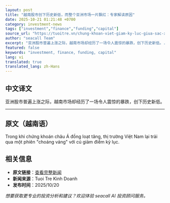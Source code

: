 ```yaml
---
layout: post
title: "越南股市创下历史新低，而整个亚洲市场一片飘红：专家解读原因"
date: 2025-10-21 01:21:48 +0700
category: investment-news
tags: ["investment","finance","funding","capital"]
source_url: "https://tuoitre.vn/chung-khoan-viet-giam-ky-luc-giua-sac-xanh-toan-chau-a-chuyen-gia-giai-ma-20251020171456195.htm"
author: "seacall Team"
excerpt: "亚洲股市普遍上涨之际，越南市场却经历了一场令人震惊的暴跌，创下历史新低。..."
featured: false
keywords: "investment, finance, funding, capital"
lang: vi
translated: true
translated_lang: zh-Hans
---
```


## 中文译文

亚洲股市普遍上涨之际，越南市场却经历了一场令人震惊的暴跌，创下历史新低。

---

## 原文（越南语）

Trong khi chứng khoán châu Á đồng loạt tăng, thị trường Việt Nam lại trải qua một phiên "choáng váng" với cú giảm điểm kỷ lục.

## 相关信息

- **原文链接**：[查看完整新闻](https://tuoitre.vn/chung-khoan-viet-giam-ky-luc-giua-sac-xanh-toan-chau-a-chuyen-gia-giai-ma-20251020171456195.htm)
- **新闻来源**：Tuoi Tre Kinh Doanh
- **发布时间**：2025/10/20

*想要获取更专业的投资分析和建议？欢迎体验 seacall AI 投资顾问服务。*